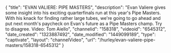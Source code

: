 {
    "title": "EVAN VALIERE: PIPE MASTERS",
    "description": "Evan Valiere gives some insight into his exciting quarterfinals run at this year's Pipe Masters. With his knack for finding rather large tubes, we're going to go ahead and put next month's paycheck on Evan's future as a Pipe Masters champ. Try to disagree. Video: Tom Aiello",
    "channelid": "158318",
    "videoid": "6545312",
    "date_created": "1323887492",
    "date_modified": "1449099189",
    "type": "captivate",
    "layout": "channelVideo",
    "url": "\/hurley\/evan-valiere-pipe-masters\/158318-6545312"
}